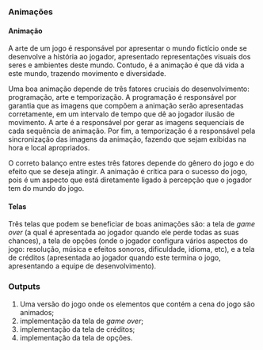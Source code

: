 ### Animações

#### Animação

A arte de um jogo é responsável por apresentar o mundo fictício onde se
desenvolve a história ao jogador, apresentado representações visuais dos
seres e ambientes deste mundo. Contudo, é a animação é que dá vida a este
mundo, trazendo movimento e diversidade.

Uma boa animação depende de três fatores cruciais do desenvolvimento:
programação, arte e temporização. A programação é responsável por garantia que
as imagens que compõem a animação serão apresentadas corretamente, em um
intervalo de tempo que dê ao jogador ilusão de movimento. A arte é a
responsável por gerar as imagens sequenciais de cada sequência de animação. Por
fim, a temporização é a responsável pela sincronização das imagens da animação,
fazendo que sejam exibidas na hora e local apropriados.

O correto balanço entre estes três fatores depende do gênero do jogo e do
efeito que se deseja atingir. A animação é crítica para o sucesso do jogo,
pois é um aspecto que está diretamente ligado à percepção que o jogador
tem do mundo do jogo.

#### Telas

Três telas que podem se beneficiar de boas animações são: a tela de _game
over_ (a qual é apresentada ao jogador quando ele perde todas as suas
chances), a tela de opções (onde o jogador configura vários aspectos do jogo:
resolução, música e efeitos sonoros, dificuldade, idioma, etc), e a tela de
créditos (apresentada ao jogador quando este termina o jogo, apresentando a
equipe de desenvolvimento).

### Outputs

1. Uma versão do jogo onde os elementos que contém a cena do jogo são
   animados;
2. implementação da tela de _game over_;
3. implementação da tela de créditos;
4. implementação da tela de opções.
